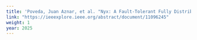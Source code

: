 ```yaml
---
title: 'Poveda, Juan Aznar, et al. "Nyx: A Fault-Tolerant Fully Distributed Message Queue for the IoT-Edge-Cloud Continuum." 2025 21st International Conference on Distributed Computing in Smart Systems and the Internet of Things (DCOSS-IoT). IEEE, 2025.'
link: "https://ieeexplore.ieee.org/abstract/document/11096245"
weight: 1
year: 2025
---
```


